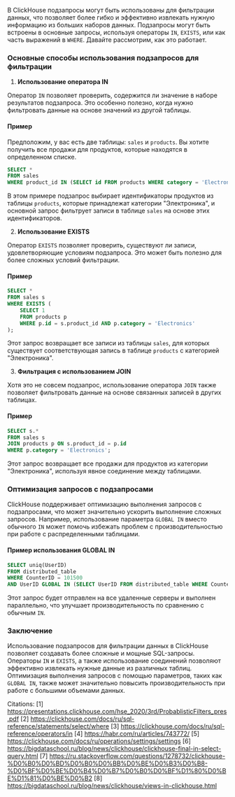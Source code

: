 В ClickHouse подзапросы могут быть использованы для фильтрации данных, что позволяет более гибко и эффективно извлекать нужную информацию из больших наборов данных. Подзапросы могут быть встроены в основные запросы, используя операторы `IN`, `EXISTS`, или как часть выражений в `WHERE`. Давайте рассмотрим, как это работает.

### Основные способы использования подзапросов для фильтрации

1. **Использование оператора IN**

Оператор `IN` позволяет проверить, содержится ли значение в наборе результатов подзапроса. Это особенно полезно, когда нужно фильтровать данные на основе значений из другой таблицы.

#### Пример

Предположим, у вас есть две таблицы: `sales` и `products`. Вы хотите получить все продажи для продуктов, которые находятся в определенном списке.

```sql
SELECT *
FROM sales
WHERE product_id IN (SELECT id FROM products WHERE category = 'Electronics');
```

В этом примере подзапрос выбирает идентификаторы продуктов из таблицы `products`, которые принадлежат категории "Электроника", и основной запрос фильтрует записи в таблице `sales` на основе этих идентификаторов.

2. **Использование EXISTS**

Оператор `EXISTS` позволяет проверить, существуют ли записи, удовлетворяющие условиям подзапроса. Это может быть полезно для более сложных условий фильтрации.

#### Пример

```sql
SELECT *
FROM sales s
WHERE EXISTS (
    SELECT 1 
    FROM products p 
    WHERE p.id = s.product_id AND p.category = 'Electronics'
);
```

Этот запрос возвращает все записи из таблицы `sales`, для которых существует соответствующая запись в таблице `products` с категорией "Электроника".

3. **Фильтрация с использованием JOIN**

Хотя это не совсем подзапрос, использование оператора `JOIN` также позволяет фильтровать данные на основе связанных записей в других таблицах.

#### Пример

```sql
SELECT s.*
FROM sales s
JOIN products p ON s.product_id = p.id
WHERE p.category = 'Electronics';
```

Этот запрос возвращает все продажи для продуктов из категории "Электроника", используя явное соединение между таблицами.

### Оптимизация запросов с подзапросами

ClickHouse поддерживает оптимизацию выполнения запросов с подзапросами, что может значительно ускорить выполнение сложных запросов. Например, использование параметра `GLOBAL IN` вместо обычного `IN` может помочь избежать проблем с производительностью при работе с распределенными таблицами.

#### Пример использования GLOBAL IN

```sql
SELECT uniq(UserID) 
FROM distributed_table 
WHERE CounterID = 101500 
AND UserID GLOBAL IN (SELECT UserID FROM distributed_table WHERE CounterID = 34);
```

Этот запрос будет отправлен на все удаленные серверы и выполнен параллельно, что улучшает производительность по сравнению с обычным `IN`.

### Заключение

Использование подзапросов для фильтрации данных в ClickHouse позволяет создавать более сложные и мощные SQL-запросы. Операторы `IN` и `EXISTS`, а также использование соединений позволяют эффективно извлекать нужные данные из различных таблиц. Оптимизация выполнения запросов с помощью параметров, таких как `GLOBAL IN`, также может значительно повысить производительность при работе с большими объемами данных.

Citations:
[1] https://presentations.clickhouse.com/hse_2020/3rd/ProbablisticFilters_pres.pdf
[2] https://clickhouse.com/docs/ru/sql-reference/statements/select/where
[3] https://clickhouse.com/docs/ru/sql-reference/operators/in
[4] https://habr.com/ru/articles/743772/
[5] https://clickhouse.com/docs/ru/operations/settings/settings
[6] https://bigdataschool.ru/blog/news/clickhouse/clickhouse-final-in-select-query.html
[7] https://ru.stackoverflow.com/questions/1278732/clickhouse-%D0%B0%D0%BD%D0%B0%D0%BB%D0%BE%D0%B3%D0%B8-%D0%BF%D0%BE%D0%B4%D0%B7%D0%B0%D0%BF%D1%80%D0%BE%D1%81%D0%BE%D0%B2
[8] https://bigdataschool.ru/blog/news/clickhouse/views-in-clickhouse.html